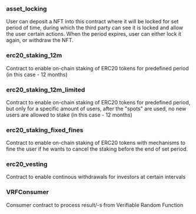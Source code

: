 ### asset_locking
User can deposit a NFT into this contract where it will be locked for set period of time, 
during which the third party can see it is locked and allow the user certain actions. 
When the period expires, user can either lock it again, or withdraw the NFT.

### erc20_staking_12m
Contract to enable on-chain staking of ERC20 tokens for predefined period 
(in this case - 12 months)

### erc20_staking_12m_limited
Contract to enable on-chain staking of ERC20 tokens for predefined period, 
but only for a specific amount of users, after the "spots" are used, no new users
are allowed to stake
(in this case - 12 months)

### erc20_staking_fixed_fines
Contract to enable on-chain staking of ERC20 tokens with mechanisms to fine the user
if he wants to cancel the staking before the end of set period.

### erc20_vesting
Contract to enable continous withdrawals for investors at certain intervals

### VRFConsumer
Consumer contract to process result/-s from Verifiable Random Function

